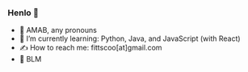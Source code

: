 ### Henlo 🐣

- 🍵 AMAB, any pronouns
- 🧠 I’m currently learning: Python, Java, and JavaScript (with React)
- ✍️ How to reach me: fittscoo[at]gmail.com
- 🖤 BLM
